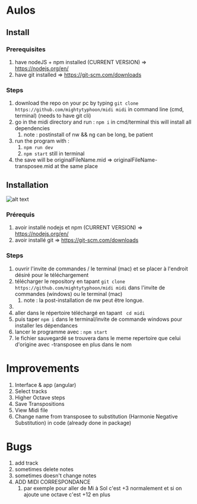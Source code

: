 # Aulos

## Install

### Prerequisites
1. have nodeJS + npm installed (CURRENT VERSION) => https://nodejs.org/en/
2. have git installed => https://git-scm.com/downloads

### Steps
1. download the repo on your pc by typing ``git clone https://github.com/mightytyphoon/midi midi`` in command line (cmd, terminal) (needs to have git cli)
2. go in the midi directory and run : ``npm i`` in cmd/terminal this will install all dependencies
   1. note : postinstall of nw && ng can be long, be patient
3. run the program with : 
   1. ``npm run dev``
   2. ``npm start`` still in terminal
4. the save will be originalFileName.mid => originalFileName-transposee.mid at the same place


## Installation

![alt text](https://i.ibb.co/ZNMK5qs/Sans-titre.png)

### Prérequis
1. avoir installé nodejs et npm (CURRENT VERSION) => https://nodejs.org/en/
2. avoir installé git => https://git-scm.com/downloads

### Steps
1. ouvrir l'invite de commandes / le terminal (mac) et se placer à l'endroit désiré pour le téléchargement
2. télécharger le repository en tapant ``git clone https://github.com/mightytyphoon/midi midi`` dans l'invite de commandes (windows) ou le terminal (mac)
   1. note : la post-installation de nw peut être longue.
3. 
4. aller dans le répertoire téléchargé en tapant `` cd midi``
5. puis taper ``npm i`` dans le terminal/invite de commande windows pour installer les dépendances
6. lancer le programme avec : ``npm start``
7. le fichier sauvegardé se trouvera dans le meme repertoire que celui d'origine avec -transposee en plus dans le nom


# Improvements

1. Interface & app (angular)
2. Select tracks
3. Higher Octave steps
4. Save Transpositions
5. View Midi file
6. Change name from transposee to substitution (Harmonie Negative Substitution) in code (already done in package)

# Bugs
1. add track
2. sometimes delete notes
3. sometimes doesn't change notes
4. ADD MIDI CORRESPONDANCE
   1. par exemple pour aller de Mi à Sol c'est +3 normalement
    et si on ajoute une octave
    c'est +12 en plus